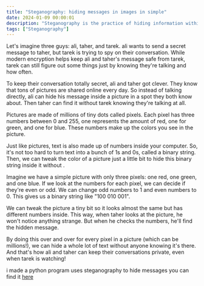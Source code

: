 ```yaml
---
title: "Steganography: hiding messages in images in simple"
date: 2024-01-09 00:00:01
description: "Steganography is the practice of hiding information within other data. Unlike encryption, where the goal is to secure the contents of communication between two parties, steganography aims to obscure the fact that the parties are communicating at all."
tags: ["Steganography"]
---
```


Let's imagine three guys: ali, taher, and tarek. ali wants to send a secret message to taher, but tarek is trying to spy on their conversation. While modern encryption helps keep ali and taher's message safe from tarek, tarek can still figure out some things just by knowing they're talking and how often.

To keep their conversation totally secret, ali and taher got clever. They know that tons of pictures are shared online every day. So instead of talking directly, ali can hide his message inside a picture in a spot they both know about. Then taher can find it without tarek knowing they're talking at all.

Pictures are made of millions of tiny dots called pixels. Each pixel has three numbers between 0 and 255, one represents the amount of red, one for green, and one for blue. These numbers make up the colors you see in the picture.


Just like pictures, text is also made up of numbers inside your computer. So, it's not too hard to turn text into a bunch of 1s and 0s, called a binary string. Then, we can tweak the color of a picture just a little bit to hide this binary string inside it without .


Imagine we have a simple picture with only three pixels: one red, one green, and one blue. If we look at the numbers for each pixel, we can decide if they're even or odd. We can change odd numbers to 1 and even numbers to 0. This gives us a binary string like "100 010 001".


We can tweak the picture a tiny bit so it looks almost the same but has different numbers inside. This way, when taher looks at the picture, he won't notice anything strange. But when he checks the numbers, he'll find the hidden message.

By doing this over and over for every pixel in a picture (which can be millions!), we can hide a whole lot of text without anyone knowing it's there. And that's how ali and taher can keep their conversations private, even when tarek is watching!

i made a python program uses steganography to hide messages you can find it [here](https://github.com/mbeayou/Steganography-Tool-For-Images)